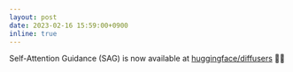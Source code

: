 ```yaml
---
layout: post
date: 2023-02-16 15:59:00+0900
inline: true
---
```


Self-Attention Guidance (SAG) is now available at [huggingface/diffusers](https://huggingface.co/docs/diffusers/api/pipelines/self_attention_guidance) :hugs::firecracker:

